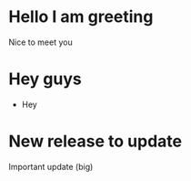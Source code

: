 # Hello I am greeting 
Nice to meet you

# Hey guys 
* Hey

# New release to update
Important update (big)